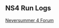 <html>
<body>
<p><a href="http://www.nsrealm.com" target="_blank><img src="NS.png"></a></p>
<h2>NS4 Run Logs</h2>

<p><a href="(EPW)DragonEyrieOct11.html" target="_blank>(EPW) Dragon Eyrie - Oct 11 2017</a><br>
<a href="(Random)DWPOct9.html" target="_blank>(PickUp) Demon Web Pits - Oct 9 2017</a></p>

<h2>Useful Links</h2>

<p><a href="http://www.nsrealm.com/ns4wiki/index.php?title=Main_Page" target="_blank>Neversummer 4 Wiki</a><br>
<a href="http://www.nsrealm.com/public/ns/viewforum.php?f=139 target="_blank">Neversummer 4 Forum</a><br>
<a href="http://docs.google.com/leaf?id=0B-1YYCjvNejCNzQyMzBhMGYtNGUwZi00OWM1LWFmZmUtZmJjZDhhZGY2ZTQ2&hl=en" target="_blank> YAL - Yet Another Logger by Claus Ekstroem. Edits by Illandous. </a><br>
<a href="https://neverwintervault.org/project/nwn1/hakpak/tileset/nwncq-project" target="_blank>NWNCQ Tileset Overrides</a><br>
<a href="https://neverwintervault.org/project/nwn1/hakpak/original-hakpak/gunners-body-rebuildretexture-male-female-all-races-phenos" target="_blank>NWN PC Races Overrides</a><br>
<a href="https://neverwintervault.org/project/nwn1/hakpak/fix-wings-tails" target="_blank>Wings/Tails + Cloaks</a><br><br>
Personally I like the basic NWNCQ Override package with all the content in the extras folder added (interior ceilings). Not reccomended for multiboxing clients or potato computers. I made a copy of my client and added the above overrides for the times when i'm playing a single character. Otherwise just backup your overrides folder and give it a shot.<br><br>
YAL is placed in your NWN/logs folder. You must enable client chat logging in your nwnplayer.ini (ClientEntireChatWindowLogging=1 under game options). Use File -> Start a run just before your first pull and File -> End run after the end boss has been killed. This will add together the multiple log files created into a single file to be parsed later. Open your saved run log using the File -> Parse old log file. Then using the File -> Save HTML summary will give you the readout. I edit the summaries for ease of viewing before posting them here.</p>

<p><a href="Beatrix2.png" target="_blank><img src="Beatrix2.png"></a></p>

</body>
</html>
